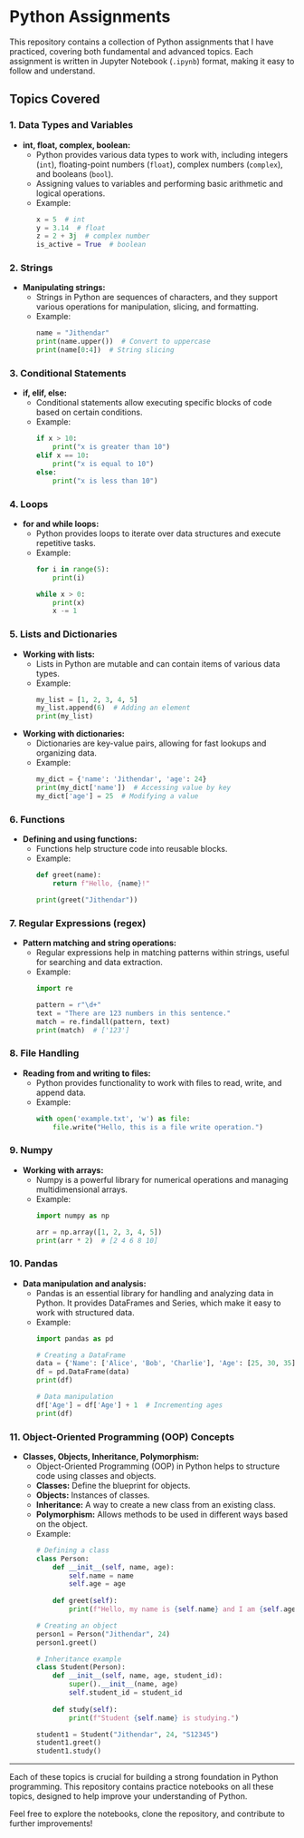 # Python Assignments

This repository contains a collection of Python assignments that I have practiced, covering both fundamental and advanced topics. Each assignment is written in Jupyter Notebook (`.ipynb`) format, making it easy to follow and understand.

## Topics Covered

### 1. **Data Types and Variables**
   - **int, float, complex, boolean:**
     - Python provides various data types to work with, including integers (`int`), floating-point numbers (`float`), complex numbers (`complex`), and booleans (`bool`).
     - Assigning values to variables and performing basic arithmetic and logical operations.
     - Example:
       ```python
       x = 5  # int
       y = 3.14  # float
       z = 2 + 3j  # complex number
       is_active = True  # boolean
       ```

### 2. **Strings**
   - **Manipulating strings:**
     - Strings in Python are sequences of characters, and they support various operations for manipulation, slicing, and formatting.
     - Example:
       ```python
       name = "Jithendar"
       print(name.upper())  # Convert to uppercase
       print(name[0:4])  # String slicing
       ```

### 3. **Conditional Statements**
   - **if, elif, else:**
     - Conditional statements allow executing specific blocks of code based on certain conditions.
     - Example:
       ```python
       if x > 10:
           print("x is greater than 10")
       elif x == 10:
           print("x is equal to 10")
       else:
           print("x is less than 10")
       ```

### 4. **Loops**
   - **for and while loops:**
     - Python provides loops to iterate over data structures and execute repetitive tasks.
     - Example:
       ```python
       for i in range(5):
           print(i)
       
       while x > 0:
           print(x)
           x -= 1
       ```

### 5. **Lists and Dictionaries**
   - **Working with lists:**
     - Lists in Python are mutable and can contain items of various data types.
     - Example:
       ```python
       my_list = [1, 2, 3, 4, 5]
       my_list.append(6)  # Adding an element
       print(my_list)
       ```
   - **Working with dictionaries:**
     - Dictionaries are key-value pairs, allowing for fast lookups and organizing data.
     - Example:
       ```python
       my_dict = {'name': 'Jithendar', 'age': 24}
       print(my_dict['name'])  # Accessing value by key
       my_dict['age'] = 25  # Modifying a value
       ```

### 6. **Functions**
   - **Defining and using functions:**
     - Functions help structure code into reusable blocks.
     - Example:
       ```python
       def greet(name):
           return f"Hello, {name}!"
       
       print(greet("Jithendar"))
       ```

### 7. **Regular Expressions (regex)**
   - **Pattern matching and string operations:**
     - Regular expressions help in matching patterns within strings, useful for searching and data extraction.
     - Example:
       ```python
       import re
       
       pattern = r"\d+"
       text = "There are 123 numbers in this sentence."
       match = re.findall(pattern, text)
       print(match)  # ['123']
       ```

### 8. **File Handling**
   - **Reading from and writing to files:**
     - Python provides functionality to work with files to read, write, and append data.
     - Example:
       ```python
       with open('example.txt', 'w') as file:
           file.write("Hello, this is a file write operation.")
       ```

### 9. **Numpy**
   - **Working with arrays:**
     - Numpy is a powerful library for numerical operations and managing multidimensional arrays.
     - Example:
       ```python
       import numpy as np
       
       arr = np.array([1, 2, 3, 4, 5])
       print(arr * 2)  # [2 4 6 8 10]
       ```

### 10. **Pandas**
   - **Data manipulation and analysis:**
     - Pandas is an essential library for handling and analyzing data in Python. It provides DataFrames and Series, which make it easy to work with structured data.
     - Example:
       ```python
       import pandas as pd
       
       # Creating a DataFrame
       data = {'Name': ['Alice', 'Bob', 'Charlie'], 'Age': [25, 30, 35]}
       df = pd.DataFrame(data)
       print(df)

       # Data manipulation
       df['Age'] = df['Age'] + 1  # Incrementing ages
       print(df)
       ```

### 11. **Object-Oriented Programming (OOP) Concepts**
   - **Classes, Objects, Inheritance, Polymorphism:**
     - Object-Oriented Programming (OOP) in Python helps to structure code using classes and objects.
     - **Classes:** Define the blueprint for objects.
     - **Objects:** Instances of classes.
     - **Inheritance:** A way to create a new class from an existing class.
     - **Polymorphism:** Allows methods to be used in different ways based on the object.
     - Example:
       ```python
       # Defining a class
       class Person:
           def __init__(self, name, age):
               self.name = name
               self.age = age
           
           def greet(self):
               print(f"Hello, my name is {self.name} and I am {self.age} years old.")
       
       # Creating an object
       person1 = Person("Jithendar", 24)
       person1.greet()
       
       # Inheritance example
       class Student(Person):
           def __init__(self, name, age, student_id):
               super().__init__(name, age)
               self.student_id = student_id
           
           def study(self):
               print(f"Student {self.name} is studying.")
       
       student1 = Student("Jithendar", 24, "S12345")
       student1.greet()
       student1.study()
       ```

---

Each of these topics is crucial for building a strong foundation in Python programming. This repository contains practice notebooks on all these topics, designed to help improve your understanding of Python.

Feel free to explore the notebooks, clone the repository, and contribute to further improvements!
